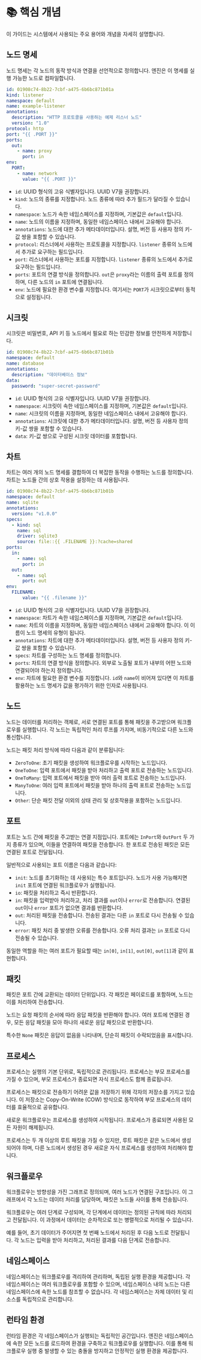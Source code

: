 # 📚 핵심 개념

이 가이드는 시스템에서 사용되는 주요 용어와 개념을 자세히 설명합니다.

## 노드 명세

노드 명세는 각 노드의 동작 방식과 연결을 선언적으로 정의합니다. 엔진은 이 명세를 실행 가능한 노드로 컴파일합니다.

```yaml
id: 01908c74-8b22-7cbf-a475-6b6bc871b01a
kind: listener
namespace: default
name: example-listener
annotations:
  description: "HTTP 프로토콜을 사용하는 예제 리스너 노드"
  version: "1.0"
protocol: http
port: "{{ .PORT }}"
ports:
  out:
    - name: proxy
      port: in
env:
  PORT:
    - name: network
      value: "{{ .PORT }}"
```

- `id`: UUID 형식의 고유 식별자입니다. UUID V7을 권장합니다.
- `kind`: 노드의 종류를 지정합니다. 노드 종류에 따라 추가 필드가 달라질 수 있습니다.
- `namespace`: 노드가 속한 네임스페이스를 지정하며, 기본값은 `default`입니다.
- `name`: 노드의 이름을 지정하며, 동일한 네임스페이스 내에서 고유해야 합니다.
- `annotations`: 노드에 대한 추가 메타데이터입니다. 설명, 버전 등 사용자 정의 키-값 쌍을 포함할 수 있습니다.
- `protocol`: 리스너에서 사용하는 프로토콜을 지정합니다. `listener` 종류의 노드에서 추가로 요구하는 필드입니다.
- `port`: 리스너에서 사용하는 포트를 지정합니다. `listener` 종류의 노드에서 추가로 요구하는 필드입니다.
- `ports`: 포트의 연결 방식을 정의합니다. `out`은 `proxy`라는 이름의 출력 포트를 정의하며, 다른 노드의 `in` 포트에 연결됩니다.
- `env`: 노드에 필요한 환경 변수를 지정합니다. 여기서는 `PORT`가 시크릿으로부터 동적으로 설정됩니다.

## 시크릿

시크릿은 비밀번호, API 키 등 노드에서 필요로 하는 민감한 정보를 안전하게 저장합니다.

```yaml
id: 01908c74-8b22-7cbf-a475-6b6bc871b01b
namespace: default
name: database
annotations:
  description: "데이터베이스 정보"
data:
  password: "super-secret-password"
```

- `id`: UUID 형식의 고유 식별자입니다. UUID V7을 권장합니다.
- `namespace`: 시크릿이 속한 네임스페이스를 지정하며, 기본값은 `default`입니다.
- `name`: 시크릿의 이름을 지정하며, 동일한 네임스페이스 내에서 고유해야 합니다.
- `annotations`: 시크릿에 대한 추가 메타데이터입니다. 설명, 버전 등 사용자 정의 키-값 쌍을 포함할 수 있습니다.
- `data`: 키-값 쌍으로 구성된 시크릿 데이터를 포함합니다.

## 차트

차트는 여러 개의 노드 명세를 결합하여 더 복잡한 동작을 수행하는 노드를 정의합니다. 차트는 노드들 간의 상호 작용을 설정하는 데 사용됩니다.

```yaml
id: 01908c74-8b22-7cbf-a475-6b6bc871b01b
namespace: default
name: sqlite
annotations:
  version: "v1.0.0"
specs:
  - kind: sql
    name: sql
    driver: sqlite3
    source: file::{{ .FILENAME }}:?cache=shared
ports:
  in:
    - name: sql
      port: in      
  out:
    - name: sql
      port: out
env:
  FILENAME:
      value: "{{ .filename }}"
```

- `id`: UUID 형식의 고유 식별자입니다. UUID V7을 권장합니다.
- `namespace`: 차트가 속한 네임스페이스를 지정하며, 기본값은 `default`입니다.
- `name`: 차트의 이름을 지정하며, 동일한 네임스페이스 내에서 고유해야 합니다. 이 이름이 노드 명세의 유형이 됩니다.
- `annotations`: 차트에 대한 추가 메타데이터입니다. 설명, 버전 등 사용자 정의 키-값 쌍을 포함할 수 있습니다.
- `specs`: 차트를 구성하는 노드 명세를 정의합니다.
- `ports`: 차트의 연결 방식을 정의합니다. 외부로 노출될 포트가 내부의 어떤 노드와 연결되어야 하는지 정의합니다.
- `env`: 차트에 필요한 환경 변수를 지정합니다. `id`와 `name`이 비어져 있다면 이 차트를 활용하는 노드 명세가 값을 평가하기 위한 인자로 사용됩니다.

## 노드

노드는 데이터를 처리하는 객체로, 서로 연결된 포트를 통해 패킷을 주고받으며 워크플로우를 실행합니다. 각 노드는 독립적인 처리 루프를 가지며, 비동기적으로 다른 노드와 통신합니다.

노드는 패킷 처리 방식에 따라 다음과 같이 분류됩니다:
- `ZeroToOne`: 초기 패킷을 생성하여 워크플로우를 시작하는 노드입니다.
- `OneToOne`: 입력 포트에서 패킷을 받아 처리하고 출력 포트로 전송하는 노드입니다.
- `OneToMany`: 입력 포트에서 패킷을 받아 여러 출력 포트로 전송하는 노드입니다.
- `ManyToOne`: 여러 입력 포트에서 패킷을 받아 하나의 출력 포트로 전송하는 노드입니다.
- `Other`: 단순 패킷 전달 이외의 상태 관리 및 상호작용을 포함하는 노드입니다.

## 포트

포트는 노드 간에 패킷을 주고받는 연결 지점입니다. 포트에는 `InPort`와 `OutPort` 두 가지 종류가 있으며, 이들을 연결하여 패킷을 전송합니다. 한 포트로 전송된 패킷은 모든 연결된 포트로 전달됩니다.

일반적으로 사용되는 포트 이름은 다음과 같습니다:
- `init`: 노드를 초기화하는 데 사용되는 특수 포트입니다. 노드가 사용 가능해지면 `init` 포트에 연결된 워크플로우가 실행됩니다.
- `io`: 패킷을 처리하고 즉시 반환합니다.
- `in`: 패킷을 입력받아 처리하고, 처리 결과를 `out`이나 `error`로 전송합니다. 연결된 `out`이나 `error` 포트가 없으면 결과를 반환합니다.
- `out`: 처리된 패킷을 전송합니다. 전송된 결과는 다른 `in` 포트로 다시 전송될 수 있습니다.
- `error`: 패킷 처리 중 발생한 오류를 전송합니다. 오류 처리 결과는 `in` 포트로 다시 전송될 수 있습니다.

동일한 역할을 하는 여러 포트가 필요할 때는 `in[0]`, `in[1]`, `out[0]`, `out[1]`과 같이 표현합니다.

## 패킷

패킷은 포트 간에 교환되는 데이터 단위입니다. 각 패킷은 페이로드를 포함하며, 노드는 이를 처리하여 전송합니다.

노드는 요청 패킷의 순서에 따라 응답 패킷을 반환해야 합니다. 여러 포트에 연결된 경우, 모든 응답 패킷을 모아 하나의 새로운 응답 패킷으로 반환합니다.

특수한 `None` 패킷은 응답이 없음을 나타내며, 단순히 패킷이 수락되었음을 표시합니다.

## 프로세스

프로세스는 실행의 기본 단위로, 독립적으로 관리됩니다. 프로세스는 부모 프로세스를 가질 수 있으며, 부모 프로세스가 종료되면 자식 프로세스도 함께 종료됩니다.

프로세스는 패킷으로 전송하기 어려운 값을 저장하기 위해 각자의 저장소를 가지고 있습니다. 이 저장소는 Copy-On-Write (COW) 방식으로 동작하여 부모 프로세스의 데이터를 효율적으로 공유합니다.

새로운 워크플로우는 프로세스를 생성하여 시작됩니다. 프로세스가 종료되면 사용된 모든 자원이 해제됩니다.

프로세스는 두 개 이상의 루트 패킷을 가질 수 있지만, 루트 패킷은 같은 노드에서 생성되어야 하며, 다른 노드에서 생성된 경우 새로운 자식 프로세스를 생성하여 처리해야 합니다.

## 워크플로우

워크플로우는 방향성을 가진 그래프로 정의되며, 여러 노드가 연결된 구조입니다. 이 그래프에서 각 노드는 데이터 처리를 담당하며, 패킷은 노드들 사이를 통해 전송됩니다.

워크플로우는 여러 단계로 구성되며, 각 단계에서 데이터는 정의된 규칙에 따라 처리되고 전달됩니다. 이 과정에서 데이터는 순차적으로 또는 병렬적으로 처리될 수 있습니다.

예를 들어, 초기 데이터가 주어지면 첫 번째 노드에서 처리된 후 다음 노드로 전달됩니다. 각 노드는 입력을 받아 처리하고, 처리된 결과를 다음 단계로 전송합니다.

## 네임스페이스

네임스페이스는 워크플로우를 격리하여 관리하며, 독립된 실행 환경을 제공합니다. 각 네임스페이스는 여러 워크플로우를 포함할 수 있으며, 네임스페이스 내의 노드는 다른 네임스페이스에 속한 노드를 참조할 수 없습니다. 각 네임스페이스는 자체 데이터 및 리소스를 독립적으로 관리합니다.

## 런타임 환경

런타임 환경은 각 네임스페이스가 실행되는 독립적인 공간입니다. 엔진은 네임스페이스에 속한 모든 노드를 로드하여 환경을 구축하고 워크플로우를 실행합니다. 이를 통해 워크플로우 실행 중 발생할 수 있는 충돌을 방지하고 안정적인 실행 환경을 제공합니다.
